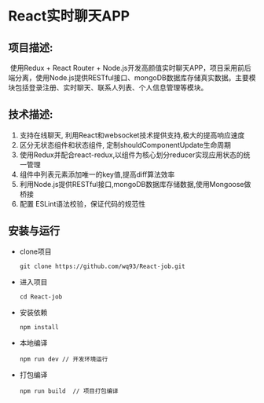 # React实时聊天APP
## 项目描述:
​	使用Redux + React Router + Node.js开发高颜值实时聊天APP，项目采用前后端分离，使用Node.js提供RESTful接口、mongoDB数据库存储真实数据。主要模块包括登录注册、实时聊天、联系人列表、个人信息管理等模块。

## 技术描述:

1.	支持在线聊天, 利用React和websocket技术提供支持,极大的提高响应速度
2.	区分无状态组件和状态组件, 定制shouldComponentUpdate生命周期
3.	使用Redux并配合react-redux,以组件为核心划分reducer实现应用状态的统一管理
4.	组件中列表元素添加唯一的key值,提高diff算法效率
5.	利用Node.js提供RESTful接口,mongoDB数据库存储数据,使用Mongoose做桥接
6.	配置 ESLint语法校验，保证代码的规范性

## 安装与运行

- clone项目

  `git clone https://github.com/wq93/React-job.git`

- 进入项目

  `cd React-job`

- 安装依赖

  `npm install`

- 本地编译

  `npm run dev // 开发环境运行`

- 打包编译

  `npm run build  // 项目打包编译`